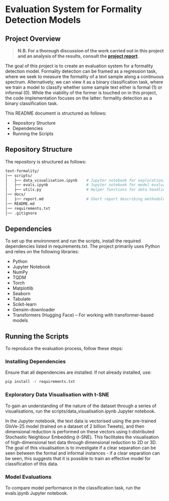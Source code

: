 # Evaluation System for Formality Detection Models

## Project Overview

> **N.B. For a thorough discussion of the work carried out in this project and an analysis of the results, consult the [project report](docs/report.md).**

The goal of this project is to create an evaluation system for a formality detection model. Formality detection can be framed as a regression task, where we seek to measure the formality of a text sample along a continuous spectrum. Alternatively, we can view it as a binary classification task, where we train a model to classify whether some sample text either is formal (1) or informal (0). While the viability of the former is touched on in this project, the code implementation focuses on the latter: formality detection as a binary classification task.

This README document is structured as follows:

- Repository Structure
- Dependencies
- Running the Scripts

## Repository Structure

The repository is structured as follows:

```bash
text-formality/
│── scripts/
│   ├── data_visualisation.ipynb    # Jupyter notebook for exploration/visualisation of the dataset using t-SNE
│   ├── evals.ipynb                 # Jupyter notebook for model evaluation and comparison
│   ├── utils.py                    # Helper functions for data handling and evaluation
│── docs/
│   ├── report.md                   # Short report describing methodology, results, and challenges
│── README.md
│── requirements.txt
│── .gitignore
```

## Dependencies

To set up the environment and run the scripts, install the required dependencies listed in requirements.txt. The project primarily uses Python and relies on the following libraries:

- Python
- Jupyter Notebook
- NumPy
- TQDM
- Torch
- Matplotlib
- Seaborn
- Tabulate
- Scikit-learn
- Gensim-downloader
- Transformers (Hugging Face) – For working with transformer-based models

## Running the Scripts

To reproduce the evaluation process, follow these steps:

### Installing Dependencies

Ensure that all dependencies are installed. If not already installed, use:

```bash
pip install -r requirements.txt
```

### Exploratory Data Visualisation with t-SNE

To gain an understanding of the nature of the dataset through a series of visualisations, run the scripts/data_visualisation.ipynb Jupyter notebook.

In the Jupyter notebook, the text data is vectorised using the pre-trained GloVe-25 model (trained on a dataset of 2 billion Tweets), and then dimensional reduction is performed on these vectors using t-distributed Stochastic Neighbour Embedding (t-SNE). This facilitates the visualisation of high-dimensional text data through dimensional reduction to 2D or 3D. The goal of this visualisation is to investigate if a clear separation can be seen between the formal and informal instances - if a clear separation can be seen, this suggests that it is possible to train an effective model for classification of this data.

### Model Evaluations

To compare model performance in the classification task, run the evals.ipynb Jupyter notebook.
